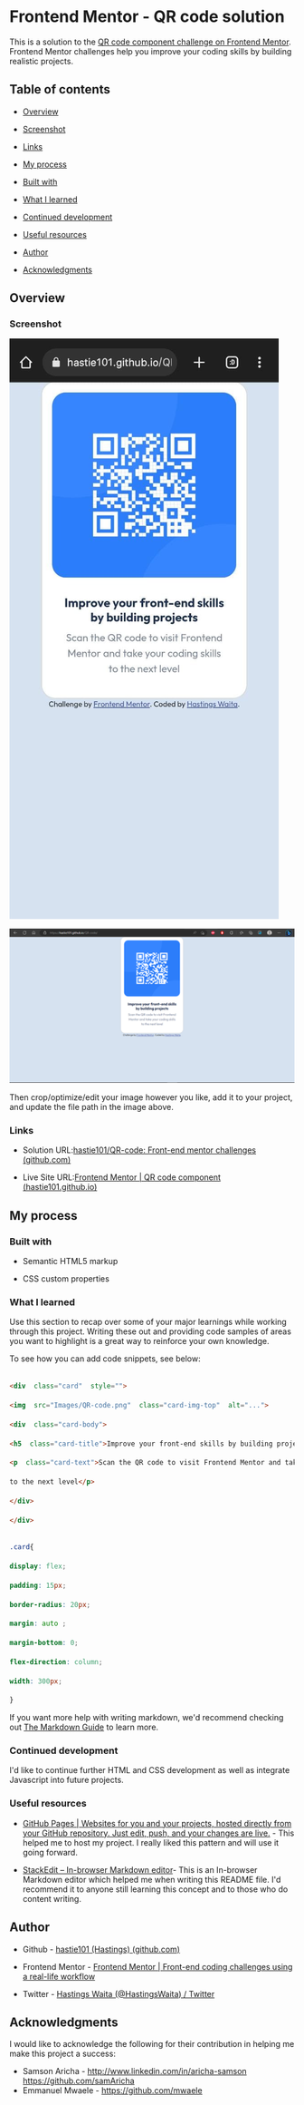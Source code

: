 # Frontend Mentor - QR code solution

  

This is a solution to the [QR code component challenge on Frontend Mentor](https://www.frontendmentor.io/challenges/qr-code-component-iux_sIO_H). Frontend Mentor challenges help you improve your coding skills by building realistic projects.

  

## Table of contents

  

- [Overview](#overview)

- [Screenshot](#screenshot)

- [Links](#links)

- [My process](#my-process)

- [Built with](#built-with)

- [What I learned](#what-i-learned)

- [Continued development](#continued-development)

- [Useful resources](#useful-resources)

- [Author](#author)

- [Acknowledgments](#acknowledgments)

  


  

## Overview

  

### Screenshot

  

![](./Screenshots/Mobile%20view.jpeg)

![](./Screenshots/PC%20view.png)

  
  

Then crop/optimize/edit your image however you like, add it to your project, and update the file path in the image above.


### Links

  

- Solution URL:[hastie101/QR-code: Front-end mentor challenges (github.com)](https://github.com/hastie101/QR-code)

- Live Site URL:[Frontend Mentor | QR code component (hastie101.github.io)](https://hastie101.github.io/QR-code/)

  

## My process

  

### Built with

  

- Semantic HTML5 markup

- CSS custom properties


  

### What I learned

  

Use this section to recap over some of your major learnings while working through this project. Writing these out and providing code samples of areas you want to highlight is a great way to reinforce your own knowledge.

  

To see how you can add code snippets, see below:

  

```html

<div  class="card"  style="">

<img  src="Images/QR-code.png"  class="card-img-top"  alt="...">

<div  class="card-body">

<h5  class="card-title">Improve your front-end skills by building projects</h5>

<p  class="card-text">Scan the QR code to visit Frontend Mentor and take your coding skills

to the next level</p>

</div>

</div>

```

```css

.card{

display: flex;

padding: 15px;

border-radius: 20px;

margin: auto ;

margin-bottom: 0;

flex-direction: column;

width: 300px;

}

```


  

If you want more help with writing markdown, we'd recommend checking out [The Markdown Guide](https://www.markdownguide.org/) to learn more.

  

  

### Continued development

  

I'd like to continue further HTML and CSS development as well as integrate Javascript into future projects.

 

  

### Useful resources

  

- [GitHub Pages | Websites for you and your projects, hosted directly from your GitHub repository. Just edit, push, and your changes are live.](https://pages.github.com/) - This helped me to host my project. I really liked this pattern and will use it going forward.

- [StackEdit – In-browser Markdown editor](https://stackedit.io/)- This is an In-browser Markdown editor which helped me when writing this README file. I'd recommend it to anyone still learning this concept and to those who do content writing.



  

## Author

  

- Github - [hastie101 (Hastings) (github.com)](https://github.com/hastie101)

- Frontend Mentor - [Frontend Mentor | Front-end coding challenges using a real-life workflow](https://www.frontendmentor.io/home)

- Twitter - [Hastings Waita (@HastingsWaita) / Twitter](https://twitter.com/HastingsWaita)

  


  

## Acknowledgments

  
I would like to acknowledge the following for their contribution in helping me make this project a success:

 - Samson Aricha - http://www.linkedin.com/in/aricha-samson https://github.com/samAricha
 - Emmanuel Mwaele - https://github.com/mwaele